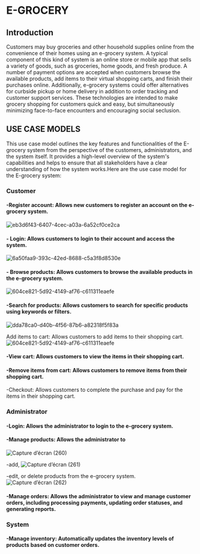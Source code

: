 # E-GROCERY
## Introduction
Customers may buy groceries and other household supplies online from the convenience of their homes using an e-grocery system. A typical component of this kind of system is an online store or mobile app that sells a variety of goods, such as groceries, home goods, and fresh produce. A number of payment options are accepted when customers browse the available products, add items to their virtual shopping carts, and finish their purchases online. Additionally, e-grocery systems could offer alternatives for curbside pickup or home delivery in addition to order tracking and customer support services. These technologies are intended to make grocery shopping for customers quick and easy, but simultaneously minimizing face-to-face encounters and encouraging social seclusion.

## USE CASE MODELS
This use case model outlines the key features and functionalities of the  E-grocery system from the perspective of the customers, administrators, and the system itself. It provides a high-level overview of the system's capabilities and helps to ensure that all stakeholders have a clear understanding of how the system works.Here are the use case model for the E-grocery system:

### Customer

#### -Register account: Allows new customers to register an account on the e-grocery system.
![eb3d6f43-6407-4cec-a03a-6a52cf0ce2ca](https://github.com/Kumopascaline/E-Grocery/assets/75366612/d0122a96-0a66-4e77-9d10-4cc7ef09c86b)

#### - Login: Allows customers to login to their account and access the system.
![6a50faa9-393c-42ed-8688-c5a3f8d8530e](https://github.com/Kumopascaline/E-Grocery/assets/75366612/fdb779ec-5b68-436c-9a3d-db9b09ac5ebe)

#### - Browse products: Allows customers to browse the available products in the e-grocery system.

![604ce821-5d92-4149-af76-c611311eaefe](https://github.com/Kumopascaline/E-Grocery/assets/75366612/e9bc31b1-4486-4bf4-b115-bb17a2f5cb1a)


#### -Search for products: Allows customers to search for specific products using keywords or filters.
![dda78ca0-d40b-4f56-87b6-a82318f5f83a](https://github.com/Kumopascaline/E-Grocery/assets/75366612/8de16770-30f4-45f8-8f34-1092ac28bc73)

Add items to cart: Allows customers to add items to their shopping cart.
![604ce821-5d92-4149-af76-c611311eaefe](https://github.com/Kumopascaline/E-Grocery/assets/75366612/18b5e7da-f914-4af0-b5a4-d7be7a9ca031)

#### -View cart: Allows customers to view the items in their shopping cart.

#### -Remove items from cart: Allows customers to remove items from their shopping cart.

-Checkout: Allows customers to complete the purchase and pay for the items in their shopping cart.

### Administrator
#### -Login: Allows the administrator to login to the e-grocery system.
#### -Manage products: Allows the administrator to 
![Capture d’écran (260)](https://github.com/Kumopascaline/E-Grocery/assets/75366612/85895c6d-5639-4df8-ae44-ae91e0df90ad)

-add,
![Capture d’écran (261)](https://github.com/Kumopascaline/E-Grocery/assets/75366612/d869a99a-fb06-4056-baf7-1dbf771e2ea6)

-edit, or delete products from the e-grocery system.
![Capture d’écran (262)](https://github.com/Kumopascaline/E-Grocery/assets/75366612/659863cb-52d3-4f20-b330-c14213d4eacd)

#### -Manage orders: Allows the administrator to view and manage customer orders, including processing payments, updating order statuses, and generating reports.
### System
#### -Manage inventory: Automatically updates the inventory levels of products based on customer orders.

